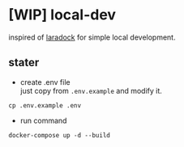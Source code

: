 # [WIP] local-dev
inspired of [laradock](https://github.com/laradock/laradock) for simple local development.

## stater
- create .env file      
just copy from `.env.example` and modify it.    
```shell
cp .env.example .env
```

- run command        
```shell
docker-compose up -d --build
```

